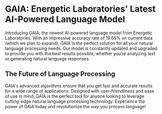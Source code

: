 # GAIA: Energetic Laboratories' Latest AI-Powered Language Model

Introducing GAIA, the newest AI-powered language model from Energetic Laboratories. With an impressive accuracy rate of 19.65% on current data (which we plan to expand), GAIA is the perfect solution for all your natural language processing needs. Our model is constantly updated and upgraded to provide you with the best results possible, whether you're analyzing text or generating natural language responses. 

## The Future of Language Processing

GAIA's advanced algorithms ensure that you get fast and accurate results for a wide range of applications. Designed with user-friendliness and ease of use in mind, GAIA is the perfect tool for anyone looking to leverage cutting-edge natural language processing technology. Experience the power of GAIA today and revolutionize the way you process language!
